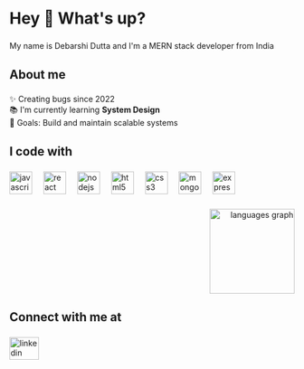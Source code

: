 <h1 align="left">Hey 👋 What's up?</h1>

###

<p align="left">My name is Debarshi Dutta and I'm a MERN stack developer from India</p>

###

<h2 align="left">About me</h2>

###

<!-- <p align="left">✨ Creating bugs since 2022<br>📚 I'm currently learning <b>System Design</b><br>🎯 Goals: Build and maintain scalable systems<br>🎲 Fun fact: ...</p> -->
<p align="left">✨ Creating bugs since 2022<br>📚 I'm currently learning <b>System Design</b><br>🎯 Goals: Build and maintain scalable systems</p>

###

<h2 align="left">I code with</h2>

###

<div align="left">
  <img src="https://cdn.jsdelivr.net/gh/devicons/devicon/icons/javascript/javascript-original.svg" height="40" alt="javascript logo"  />
  <img width="12" />
  <img src="https://cdn.jsdelivr.net/gh/devicons/devicon/icons/react/react-original.svg" height="40" alt="react logo"  />
  <img width="12" />
  <img src="https://cdn.jsdelivr.net/gh/devicons/devicon/icons/nodejs/nodejs-original.svg" height="40" alt="nodejs logo"  />
  <img width="12" />
  <img src="https://upload.wikimedia.org/wikipedia/commons/6/61/HTML5_logo_and_wordmark.svg" height="40" alt="html5 logo"  />
  <img width="12" />
  <img src="https://upload.wikimedia.org/wikipedia/commons/d/d5/CSS3_logo_and_wordmark.svg" height="40" alt="css3 logo"  />
  <img width="12" />
  <img src="https://upload.wikimedia.org/wikipedia/commons/9/93/MongoDB_Logo.svg" height="40" alt="mongoDB logo"  />
  <img width="12" />
  <img src="https://upload.wikimedia.org/wikipedia/commons/6/64/Expressjs.png" height="40" alt="expressjs logo"  />
  <img width="12" />
  
</div>

###

<div align="right">
  <img src="https://github-readme-stats.vercel.app/api/top-langs?username=d-sqrd&locale=en&hide_title=false&layout=compact&card_width=320&langs_count=5&theme=dracula&hide_border=false&order=2" height="150" alt="languages graph"  />
</div>

###

<h2 align="left">Connect with me at</h2>

###

<div align="left">
  <a href="https://www.linkedin.com/in/debarshi-dutta-9256a41b1/"><img src="https://raw.githubusercontent.com/maurodesouza/profile-readme-generator/master/src/assets/icons/social/linkedin/default.svg" width="52" height="40" alt="linkedin logo"  /></a>
</div>
